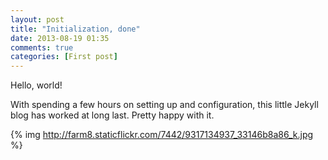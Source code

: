 ```yaml
---
layout: post
title: "Initialization, done"
date: 2013-08-19 01:35
comments: true
categories: [First post]
---
```


Hello, world!

With spending a few hours on setting up and configuration, this little Jekyll blog has worked at long last. Pretty happy with it. 

{% img http://farm8.staticflickr.com/7442/9317134937_33146b8a86_k.jpg %}
